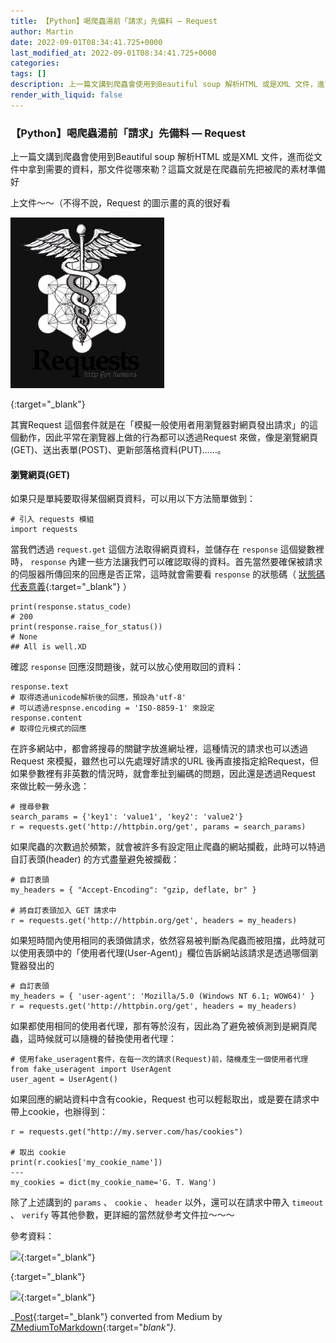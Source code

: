 ```yaml
---
title: 【Python】喝爬蟲湯前「請求」先備料 — Request
author: Martin
date: 2022-09-01T08:34:41.725+0000
last_modified_at: 2022-09-01T08:34:41.725+0000
categories: 
tags: []
description: 上一篇文講到爬蟲會使用到Beautiful soup 解析HTML 或是XML 文件，進而從文件中拿到需要的資料，那文件從哪來勒？這篇文就是在爬蟲前先把被爬的素材準備好
render_with_liquid: false
---
```


### 【Python】喝爬蟲湯前「請求」先備料 — Request

上一篇文講到爬蟲會使用到Beautiful soup 解析HTML 或是XML 文件，進而從文件中拿到需要的資料，那文件從哪來勒？這篇文就是在爬蟲前先把被爬的素材準備好

上文件～～（不得不說，Request 的圖示畫的真的很好看


![](/assets/a9c635e3c04c/1*tbngDyXetl-ssbICTo0SNA.png)



[![]()](https://requests.readthedocs.io/en/latest/){:target="_blank"}


其實Request 這個套件就是在「模擬一般使用者用瀏覽器對網頁發出請求」的這個動作，因此平常在瀏覽器上做的行為都可以透過Request 來做，像是瀏覽網頁\(GET\)、送出表單\(POST\)、更新部落格資料\(PUT\)……。
#### 瀏覽網頁\(GET\)

如果只是單純要取得某個網頁資料，可以用以下方法簡單做到：
```
# 引入 requests 模組
import requests
```

當我們透過 `request.get` 這個方法取得網頁資料，並儲存在 `response` 這個變數裡時， `response` 內建一些方法讓我們可以確認取得的資料。首先當然要確保被請求的伺服器所傳回來的回應是否正常，這時就會需要看 `response` 的狀態碼（ [狀態碼代表意義](https://www.newscan.com.tw/all-seo/http-status-codes.htm){:target="_blank"} ）
```
print(response.status_code)
# 200
print(response.raise_for_status())
# None 
## All is well.XD
```

確認 `response` 回應沒問題後，就可以放心使用取回的資料：
```
response.text 
# 取得透過unicode解析後的回應，預設為'utf-8'
# 可以透過respnse.encoding = 'ISO-8859-1' 來設定
response.content
# 取得位元模式的回應
```

在許多網站中，都會將搜尋的關鍵字放進網址裡，這種情況的請求也可以透過Request 來模擬，雖然也可以先處理好請求的URL 後再直接指定給Request，但如果參數裡有非英數的情況時，就會牽扯到編碼的問題，因此還是透過Request 來做比較一勞永逸：
```
# 搜尋參數
search_params = {'key1': 'value1', 'key2': 'value2'}
r = requests.get('http://httpbin.org/get', params = search_params)
```

如果爬蟲的次數過於頻繁，就會被許多有設定阻止爬蟲的網站攔截，此時可以特過自訂表頭\(header\) 的方式盡量避免被攔截：
```
# 自訂表頭
my_headers = { "Accept-Encoding": "gzip, deflate, br" }

# 將自訂表頭加入 GET 請求中
r = requests.get('http://httpbin.org/get', headers = my_headers)
```

如果短時間內使用相同的表頭做請求，依然容易被判斷為爬蟲而被阻擋，此時就可以使用表頭中的「使用者代理\(User\-Agent\)」欄位告訴網站該請求是透過哪個瀏覽器發出的
```
# 自訂表頭
my_headers = { 'user-agent': 'Mozilla/5.0 (Windows NT 6.1; WOW64)' }
r = requests.get('http://httpbin.org/get', headers = my_headers)
```

如果都使用相同的使用者代理，那有等於沒有，因此為了避免被偵測到是網頁爬蟲，這時候就可以隨機的替換使用者代理：
```
# 使用fake_useragent套件，在每一次的請求(Request)前，隨機產生一個使用者代理
from fake_useragent import UserAgent
user_agent = UserAgent()
```

如果回應的網站資料中含有cookie，Request 也可以輕鬆取出，或是要在請求中帶上cookie，也辦得到：
```
r = requests.get("http://my.server.com/has/cookies")

# 取出 cookie
print(r.cookies['my_cookie_name'])
---
my_cookies = dict(my_cookie_name='G. T. Wang')
```

除了上述講到的 `params` 、 `cookie` 、 `header` 以外，還可以在請求中帶入 `timeout` 、 `verify` 等其他參數，更詳細的當然就參考文件拉～～～

參考資料：


[![](https://blog.gtwang.org/wp-content/uploads/2018/01/arrows-python-logo-20180126-1.jpg)](https://blog.gtwang.org/programming/python-requests-module-tutorial/){:target="_blank"}



[![]()](https://blog.csdn.net/xieminglu/article/details/109270305){:target="_blank"}



[![](https://1.bp.blogspot.com/-M9IaX4jCXNg/X2bqxx3crsI/AAAAAAAAED8/5nDHp6D9l_gw1Y6GhtjN3_ilUnX5H08iACLcBGAsYHQ/w1200-h630-p-k-no-nu/7_tips_to_avoid_getting_blocked_while_scraping.jpg)](https://www.learncodewithmike.com/2020/09/7-tips-to-avoid-getting-blocked-while-scraping.html){:target="_blank"}




_[Post](https://medium.com/@martin87713/python-%E5%96%9D%E7%88%AC%E8%9F%B2%E6%B9%AF%E5%89%8D-%E8%AB%8B%E6%B1%82-%E5%85%88%E5%82%99%E6%96%99-request-a9c635e3c04c){:target="_blank"} converted from Medium by [ZMediumToMarkdown](https://github.com/ZhgChgLi/ZMediumToMarkdown){:target="_blank"}._
